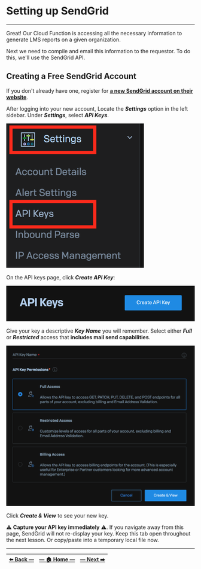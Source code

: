 
# Setting up SendGrid
---

Great! Our Cloud Function is accessing all the necessary information to generate LMS reports on a given organization.

Next we need to compile and email this information to the requestor. To do this, we'll use the SendGrid API.

## Creating a Free SendGrid Account

If you don't already have one, register for [**a new SendGrid account on their website**](https://signup.sendgrid.com).

After logging into your new account, Locate the _**Settings**_ option in the left sidebar. Under _**Settings**_, select _**API Keys**_.

![accessing-sendgrid-api-key](../assets/images/accessing_api_keys_in_sendgrid.png)

On the API keys page, click _**Create API Key**_:

![sendgrid-api-key](../assets/images/create_sendgrid_api_key.png)

Give your key a descriptive _**Key Name**_ you will remember. Select either _**Full**_ or _**Restricted**_ access that **includes mail send capabilities**.

![sendgrid-api-key-form](../assets/images/sendgrid_api_key_form.png)

Click _**Create & View**_ to see your new key.

⚠️ **Capture your API key immediately** ⚠️. If you navigate away from this page, SendGrid will not re-display your key. Keep this tab open throughout the next lesson. Or copy/paste into a temporary local file now.

---

| [⬅️  Back —](./4.1_nested_api_requests_in_gcp.md) | [— 🏠 Home —](https://github.com/courtneyphillips/project-canis-educere) | [— Next  ➡️](./5.1_managing_api_keys_in_google_cloud_secret_manager.md) |
| --- | --- | --- |
